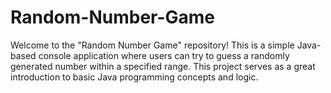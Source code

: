 # Random-Number-Game
Welcome to the "Random Number Game" repository! This is a simple Java-based console application where users can try to guess a randomly generated number within a specified range. This project serves as a great introduction to basic Java programming concepts and logic.
